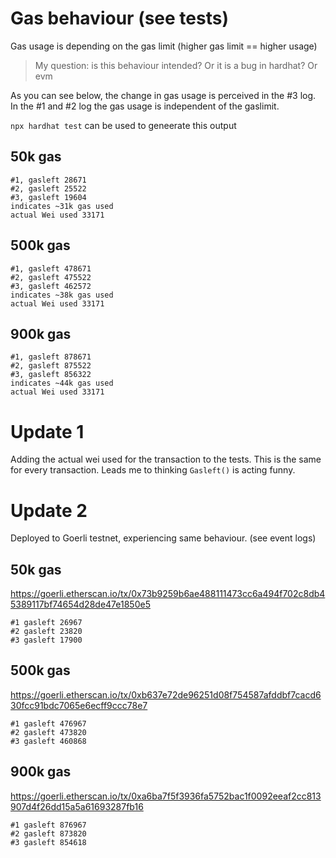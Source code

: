 # Gas behaviour (see tests)

Gas usage is depending on the gas limit (higher gas limit == higher usage)

> My question: is this behaviour intended? Or it is a bug in hardhat? Or evm

As you can see below, the change in gas usage is perceived in the #3 log. In the #1 and #2 log the gas usage is independent of the gaslimit.

`npx hardhat test` can be used to geneerate this output

## 50k gas
```
#1, gasleft 28671
#2, gasleft 25522
#3, gasleft 19604
indicates ~31k gas used
actual Wei used 33171
```

## 500k gas
```
#1, gasleft 478671
#2, gasleft 475522
#3, gasleft 462572
indicates ~38k gas used
actual Wei used 33171
```

## 900k gas
```
#1, gasleft 878671
#2, gasleft 875522
#3, gasleft 856322
indicates ~44k gas used
actual Wei used 33171
```

# Update 1
Adding the actual wei used for the transaction to the tests. This is the same for every transaction. Leads me to thinking `Gasleft()` is acting funny.

# Update 2

Deployed to Goerli testnet, experiencing same behaviour. (see event logs)

## 50k gas

https://goerli.etherscan.io/tx/0x73b9259b6ae488111473cc6a494f702c8db45389117bf74654d28de47e1850e5
```
#1 gasleft 26967
#2 gasleft 23820
#3 gasleft 17900
```

## 500k gas

https://goerli.etherscan.io/tx/0xb637e72de96251d08f754587afddbf7cacd630fcc91bdc7065e6ecff9ccc78e7
```
#1 gasleft 476967
#2 gasleft 473820
#3 gasleft 460868
```

## 900k gas

https://goerli.etherscan.io/tx/0xa6ba7f5f3936fa5752bac1f0092eeaf2cc813907d4f26dd15a5a61693287fb16
```
#1 gasleft 876967
#2 gasleft 873820
#3 gasleft 854618
```